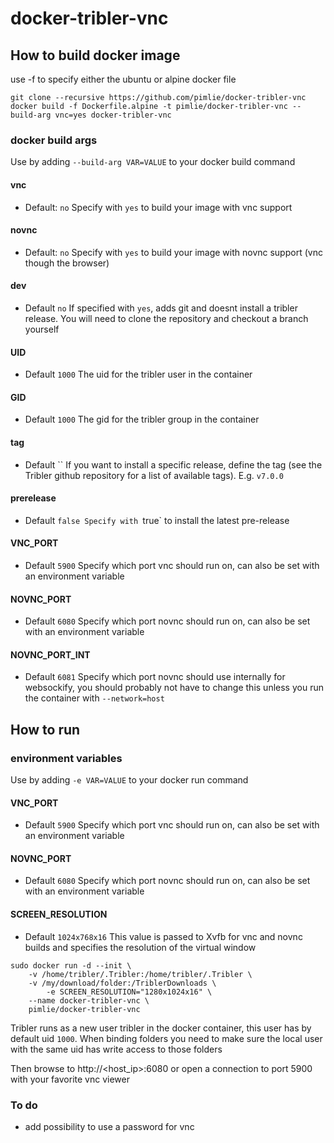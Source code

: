 # docker-tribler-vnc

## How to build docker image
use -f to specify either the ubuntu or alpine docker file
```
git clone --recursive https://github.com/pimlie/docker-tribler-vnc
docker build -f Dockerfile.alpine -t pimlie/docker-tribler-vnc --build-arg vnc=yes docker-tribler-vnc
```

### docker build args
Use by adding `--build-arg VAR=VALUE` to your docker build command
#### vnc
- Default: `no`
Specify with `yes` to build your image with vnc support

#### novnc
- Default: `no`
Specify with `yes` to build your image with novnc support (vnc though the browser)

#### dev
- Default `no`
If specified with `yes`, adds git and doesnt install a tribler release. You will need to clone the repository and checkout a branch yourself

#### UID
- Default `1000`
The uid for the tribler user in the container

#### GID
- Default `1000`
The gid for the tribler group in the container

#### tag
- Default ``
If you want to install a specific release, define the tag (see the Tribler github repository for a list of available tags). E.g. `v7.0.0`

#### prerelease
- Default `false
Specify with `true` to install the latest pre-release

#### VNC_PORT
- Default `5900`
Specify which port vnc should run on, can also be set with an environment variable

#### NOVNC_PORT
- Default `6080`
Specify which port novnc should run on, can also be set with an environment variable

#### NOVNC_PORT_INT
- Default `6081`
Specify which port novnc should use internally for websockify, you should probably not have to change this unless you run the container with `--network=host`

## How to run
### environment variables
Use by adding `-e VAR=VALUE` to your docker run command
#### VNC_PORT
- Default `5900`
Specify which port vnc should run on, can also be set with an environment variable

#### NOVNC_PORT
- Default `6080`
Specify which port novnc should run on, can also be set with an environment variable

#### SCREEN_RESOLUTION
- Default `1024x768x16`
This value is passed to Xvfb for vnc and novnc builds and specifies the resolution of the virtual window

```
sudo docker run -d --init \
	-v /home/tribler/.Tribler:/home/tribler/.Tribler \
	-v /my/download/folder:/TriblerDownloads \
        -e SCREEN_RESOLUTION="1280x1024x16" \
	--name docker-tribler-vnc \
	pimlie/docker-tribler-vnc
```

Tribler runs as a new user tribler in the docker container, this user has by default uid `1000`. When binding folders you need to make sure the local user with the same uid has write access to those folders

Then browse to http://<host_ip>:6080 or open a connection to port 5900 with your favorite vnc viewer

### To do
- add possibility to use a password for vnc
